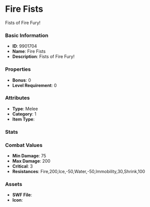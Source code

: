 # Fire Fists

Fists of Fire Fury!

### Basic Information

- **ID**: 9901704
- **Name**: Fire Fists
- **Description**: Fists of Fire Fury!

### Properties

- **Bonus**: 0
- **Level Requirement**: 0

### Attributes

- **Type**: Melee
- **Category**: 1
- **Item Type**: 

### Stats


### Combat Values

- **Min Damage**: 75
- **Max Damage**: 200
- **Critical**: 3
- **Resistances**: Fire,200,Ice,-50,Water,-50,Immobility,30,Shrink,100

### Assets

- **SWF File**: 
- **Icon**: 

